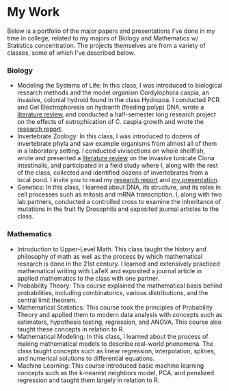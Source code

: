 # My Work
Below is a portfolio of the major papers and presentations I've done in my time in college, related to my majors of Biology and Mathematics w/ Statistics concentration. The projects themselves are from a variety of classes, some of which I've described below.

### Biology
* Modeling the Systems of Life: In this class, I was introduced to biological research methods and the model organism Cordylophora caspia, an invasive, colonial hydroid found in the class Hydrozoa. I conducted PCR and Gel Electrophoresis on hydranth (feeding polyp) DNA, wrote a [literature review](biol252_literature_review.pdf), and conducted a half-semester long research project on the effects of eutrophication of C. caspia growth and wrote the [research report](biol252_research_paper.pdf).
* Invertebrate Zoology: In this class, I was introduced to dozens of invertebrate phyla and saw example organisms from almost all of them in a laboratory setting. I conducted vivisections on whole shellfish, wrote and presented a [literature review](biol335_review_paper.docx) on the invasive tunicate Ciona intestinalis, and participated in a field study where I, along with the rest of the class, collected and identified dozens of invertebrates from a local pond. I invite you to read my [research report](biol335_review_paper.docx) and [my presentation](biol_335_topic_presentation.pdf).
* Genetics: In this class, I learned about DNA, its structure, and its roles in cell processes such as mitosis and mRNA transcription. I, along with two lab partners, conducted a controlled cross to examine the inheritance of mutations in the fruit fly Drosophila and exposited journal articles to the class.

### Mathematics
* Introduction to Upper-Level Math: This class taught the history and philosophy of math as well as the process by which mathematical research is done in the 21st century. I learned and extensively practiced mathematical writing with LaTeX and exposited a journal article in applied mathematics to the class with one partner.
* Probability Theory: This course explained the mathematical basis behind probabilities, including combinatorics, various distributions, and the central limit theorem. 
* Mathematical Statistics: This course took the principles of Probability Theory and applied them to modern data analysis with concepts such as estimators, hypothesis testing, regression, and ANOVA. This course also taught these concepts in relation to R.
* Mathematical Modeling: In this class, I learned about the process of making mathematical models to describe real-world phenomena. The class taught concepts such as linear regression, interpolation, splines, and numerical solutions to differential equations. 
* Machine Learning: This course introduced basic machine learning concepts such as the k-nearest neighbors model, PCA, and penalized regression and taught them largely in relation to R. 
